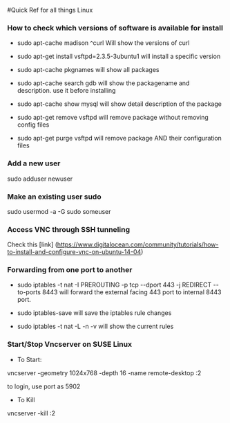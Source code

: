 #Quick Ref for all things Linux

### How to check which versions of software is available for install
- sudo apt-cache madison ^curl
Will show the versions of curl

- sudo apt-get install vsftpd=2.3.5-3ubuntu1
will install a specific version

- sudo apt-cache pkgnames
will show all packages

- sudo apt-cache search gdb
will show the packagename and description. use it before installing

- sudo apt-cache show mysql
will show detail description of the package

- sudo apt-get remove vsftpd
will remove package without removing config files

- sudo apt-get purge vsftpd
will remove package AND their configuration files





### Add a new user
sudo adduser newuser

### Make an existing user sudo
sudo usermod -a -G sudo someuser

### Access VNC through SSH tunneling
Check this [link] (https://www.digitalocean.com/community/tutorials/how-to-install-and-configure-vnc-on-ubuntu-14-04)


### Forwarding from one port to another
- sudo iptables -t nat -I PREROUTING -p tcp --dport 443 -j REDIRECT --to-ports 8443
will forward the external facing 443 port to internal 8443 port.

- sudo iptables-save
will save the iptables rule changes

- sudo iptables -t nat -L -n -v
will show the current rules


### Start/Stop Vncserver on SUSE Linux
-  To Start:

vncserver -geometry 1024x768 -depth 16 -name remote-desktop :2

to login, use port as 5902

- To Kill

vncserver -kill :2



